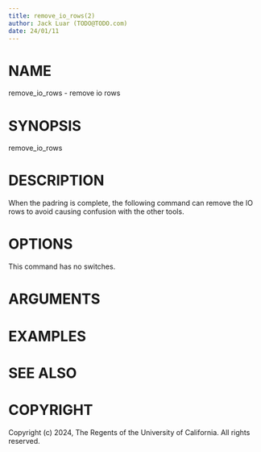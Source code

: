 ```yaml
---
title: remove_io_rows(2)
author: Jack Luar (TODO@TODO.com)
date: 24/01/11
---
```


# NAME

remove_io_rows - remove io rows

# SYNOPSIS

remove_io_rows


# DESCRIPTION

When the padring is complete, the following command can remove the IO rows to avoid causing confusion with the other tools.

# OPTIONS

This command has no switches.

# ARGUMENTS

# EXAMPLES

# SEE ALSO

# COPYRIGHT

Copyright (c) 2024, The Regents of the University of California. All rights reserved.
